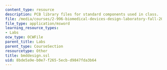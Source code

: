 ```yaml
---
content_type: resource
description: PCB library files for standard components used in class.
file: /media/courses/2-996-biomedical-devices-design-laboratory-fall-2007/8bde5a9eb0e7f2655ecbd9847fda3b64_bmddesign.ssl
file_type: application/msword
learning_resource_types:
- Labs
ocw_type: OCWFile
parent_title: Labs
parent_type: CourseSection
resourcetype: Other
title: bmddesign.ssl
uid: 8bde5a9e-b0e7-f265-5ecb-d9847fda3b64
---
```

